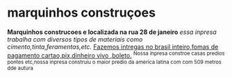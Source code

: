 <h1> marquinhos construçoes</h1> 
<b>Marquinhos construcoes e localizada na rua 28 de janeiro</b> 
<i>essa inpresa trabalha com diversos tipos de materiais como cimento,tinta,feramentas,etc.</i>
<u>Fazemos intregas no brasil inteiro,fomas de pagamento cartao,pix,dinheiro vivo ,boleto.</u>
<sup>Nossa inpresa constroe casas predios pontes etc,nossa inpresa construiu o maior predio da america latina com com 509 metros dde autura</sup>
